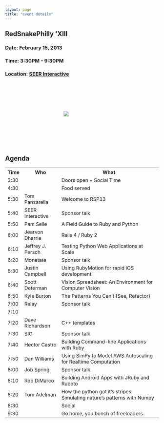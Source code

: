 ```yaml
---
layout: page
title: "event details"
---
```


<h2>RedSnakePhilly 'XIII       </h2>
<h3>Date: February 15, 2013    </h3>
<h3>Time: 3:30PM - 9:30PM      </h3>
<h3>
  Location: <a style="text-decoration: underline;" href='http://www.seerinteractive.com/inside-seer/new-office'>SEER Interactive</a> 
</h3>

<div id='widget' style="width: 390px; padding: 5px;">
<link href="http://widgets.ticketleap.com/widget.css" media="screen" rel="stylesheet" type="text/css" /><script src="http://widgets.ticketleap.com/widget.js" type="text/javascript"></script><div id="tl-widget-wrapper"><script type="text/javascript">tl_widget.update_widget("http://redsnakephilly.ticketleap.com/widget/", "events=2013&frame_color=#DDDDDD&frame_text_color=#565656");</script><!--[if IE 6]><div style="display:none"><![endif]--><div style="width: 100%; display: table; height: 200px;"><div style="display: table-cell; vertical-align: middle; text-align: center;"><img src="http://widgets.ticketleap.com/loading.gif" /></div></div><!--[if IE 6]></div><![endif]--></div>
</div>

<a name="agenda" />
<div id='agenda'>
<h2> Agenda </h2> 
<table>
<tr> <th> Time </th> <th> Who</th> <th> What </th> </tr> 
<tr> <td> 3:30 </td> <td> </td> <td> Doors open + Social Time </td> </tr> 
<tr> <td> 4:30 </td> <td> </td> <td> Food served </td> </tr> 
<tr> <td> 5:30 </td> <td> Tom Panzarella</td> <td> Welcome to RSP13 </td> </tr> 
<tr> <td> 5:40 </td> <td> SEER Interactive</td> <td> Sponsor talk </td> </tr> 
<tr> <td> 5:50 </td> <td> Pam Selle</td> <td> A Field Guide to Ruby and Python </td> </tr> 
<tr> <td> 6:00 </td> <td> Jearvon Dharrie</td> <td> Rails 4 / Ruby 2 </td> </tr> 
<tr> <td> 6:10 </td> <td> Jeffrey J. Persch</td> <td> Testing Python Web Applications at Scale </td> </tr> 
<tr> <td> 6:20 </td> <td> Monetate</td> <td> Sponsor talk </td> </tr> 
<tr> <td> 6:30 </td> <td> Justin Campbell</td> <td> Using RubyMotion for rapid iOS development </td> </tr> 
<tr> <td> 6:40 </td> <td> Scott Determan</td> <td> Vision Spreadsheet: An Environment for Computer Vision </td> </tr> 
<tr> <td> 6:50 </td> <td> Kyle Burton</td> <td> The Patterns You Can’t {See, Refactor} </td> </tr> 
<tr> <td> 7:00 </td> <td> Relay</td> <td> Sponsor talk </td> </tr> 
<tr> <td> 7:10 </td> <td> </td> <td>  </td> </tr> 
<tr> <td> 7:20 </td> <td> Dave Richardson</td> <td> C++ templates </td> </tr> 
<tr> <td> 7:30 </td> <td> SIG</td> <td> Sponsor talk </td> </tr> 
<tr> <td> 7:40 </td> <td> Hector Castro</td> <td> Building Command-line Applications with Ruby </td> </tr> 
<tr> <td> 7:50 </td> <td> Dan Williams</td> <td> Using SimPy to Model AWS Autoscaling for Realtime Computation </td> </tr> 
<tr> <td> 8:00 </td> <td> Job Spring</td> <td> Sponsor talk </td> </tr> 
<tr> <td> 8:10 </td> <td> Rob DiMarco</td> <td> Building Android Apps with JRuby and Ruboto </td> </tr> 
<tr> <td> 8:20 </td> <td> Tom Adelman</td> <td> How the python got it’s stripes: Simulating nature’s patterns with Numpy </td> </tr> 
<tr> <td> 8:30 </td> <td> </td> <td> Social </td> </tr> 
<tr> <td> 9:30 </td> <td> </td> <td> Go home, you bunch of freeloaders. </td> </tr> 
</table>
</div> 